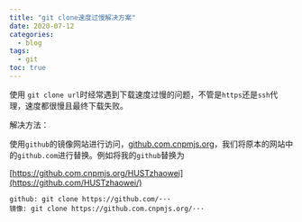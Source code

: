 ```yaml
---
title: "git clone速度过慢解决方案"
date: 2020-07-12
categories:
  - blog
tags:
  - git
toc: true
---
```


使用 `git clone url`时经常遇到下载速度过慢的问题，不管是`https`还是`ssh`代理，速度都很慢且最终下载失败。

解决方法：

使用`github`的镜像网站进行访问，[github.com.cnpmjs.org](https://link.zhihu.com/?target=http%3A//github.com.cnpmjs.org)，我们将原本的网站中的`github.com`进行替换。例如将我的`github`替换为

[https://github.com.cnpmjs.org/HUSTzhaowei](https://github.com/HUSTzhaowei/)

```
github: git clone https://github.com/···
镜像: git clone https://github.com.cnpmjs.org/···
```

<script src="https://giscus.app/client.js"
        data-repo="HUSTzhaowei/HUSTzhaowei.github.io"
        data-repo-id="R_kgDOGeXKTg"
        data-category="General"
        data-category-id="DIC_kwDOGeXKTs4CWTXU"
        data-mapping="pathname"
        data-strict="0"
        data-reactions-enabled="1"
        data-emit-metadata="0"
        data-input-position="bottom"
        data-theme="preferred_color_scheme"
        data-lang="en"
        crossorigin="anonymous"
        async>
</script>